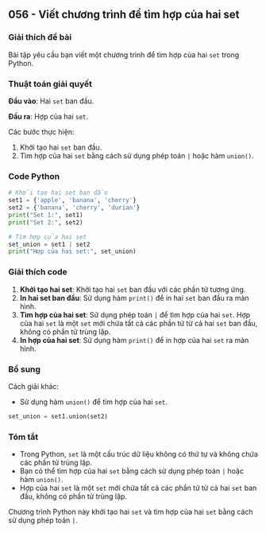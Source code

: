 ## 056 - Viết chương trình để tìm hợp của hai set

### Giải thích đề bài

Bài tập yêu cầu bạn viết một chương trình để tìm hợp của hai `set` trong Python.

### Thuật toán giải quyết

**Đầu vào**: Hai `set` ban đầu.

**Đầu ra**: Hợp của hai `set`.

Các bước thực hiện:

1. Khởi tạo hai `set` ban đầu.
2. Tìm hợp của hai `set` bằng cách sử dụng phép toán `|` hoặc hàm `union()`.

### Code Python

```python
# Khởi tạo hai set ban đầu
set1 = {'apple', 'banana', 'cherry'}
set2 = {'banana', 'cherry', 'durian'}
print("Set 1:", set1)
print("Set 2:", set2)

# Tìm hợp của hai set
set_union = set1 | set2
print("Hợp của hai set:", set_union)
```

### Giải thích code

1. **Khởi tạo hai set**: Khởi tạo hai `set` ban đầu với các phần tử tương ứng.
2. **In hai set ban đầu**: Sử dụng hàm `print()` để in hai `set` ban đầu ra màn hình.
3. **Tìm hợp của hai set**: Sử dụng phép toán `|` để tìm hợp của hai `set`. Hợp của hai `set` là một `set` mới chứa tất cả các phần tử từ cả hai `set` ban đầu, không có phần tử trùng lặp.
4. **In hợp của hai set**: Sử dụng hàm `print()` để in hợp của hai `set` ra màn hình.

### Bổ sung

Cách giải khác:

- Sử dụng hàm `union()` để tìm hợp của hai `set`.

```python
set_union = set1.union(set2)
```

### Tóm tắt

- Trong Python, `set` là một cấu trúc dữ liệu không có thứ tự và không chứa các phần tử trùng lặp.
- Bạn có thể tìm hợp của hai `set` bằng cách sử dụng phép toán `|` hoặc hàm `union()`.
- Hợp của hai `set` là một `set` mới chứa tất cả các phần tử từ cả hai `set` ban đầu, không có phần tử trùng lặp.

Chương trình Python này khởi tạo hai `set` và tìm hợp của hai `set` bằng cách sử dụng phép toán `|`.
